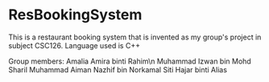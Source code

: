 # ResBookingSystem
This is a restaurant booking system that is invented as my group's project in subject CSC126. 
Language used is C++

Group members: 
Amalia Amira binti Rahim\n
Muhammad Izwan bin Mohd Sharil
Muhammad Aiman Nazhif bin Norkamal
Siti Hajar binti Alias
